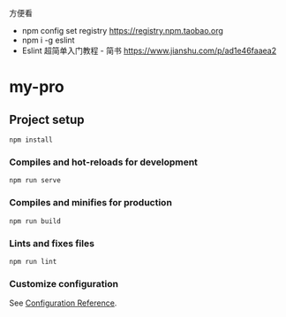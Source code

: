 方便看
* npm config set registry https://registry.npm.taobao.org
* npm i -g eslint
* Eslint 超简单入门教程 - 简书
https://www.jianshu.com/p/ad1e46faaea2


# my-pro

## Project setup
```
npm install
```

### Compiles and hot-reloads for development
```
npm run serve
```

### Compiles and minifies for production
```
npm run build
```

### Lints and fixes files
```
npm run lint
```

### Customize configuration
See [Configuration Reference](https://cli.vuejs.org/config/).
